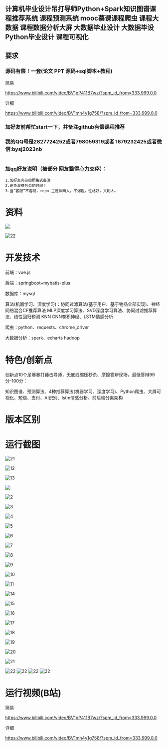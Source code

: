 ## 计算机毕业设计吊打导师Python+Spark知识图谱课程推荐系统 课程预测系统 mooc慕课课程爬虫 课程大数据 课程数据分析大屏 大数据毕业设计 大数据毕设 Python毕业设计 课程可视化

## 要求
### 源码有偿！一套(论文 PPT 源码+sql脚本+教程)

简易

https://www.bilibili.com/video/BV1pP411B7wz/?spm_id_from=333.999.0.0

详细

https://www.bilibili.com/video/BV1mh4y1g758/?spm_id_from=333.999.0.0

### 
### 加好友前帮忙start一下，并备注github有偿课程推荐
### 我的QQ号是2827724252或者798059319或者 1679232425或者微信:bysj2023nb

# 

### 加qq好友说明（被部分 网友整得心力交瘁）：
    1.加好友务必按照格式备注
    2.避免浪费各自的时间！
    3.当“客服”不容易，repo 主是体面人，不爆粗，性格好，文明人。



# 资料

![](21.png)

![22](22.png)

# 开发技术
前端：vue.js

后端：springboot+mybatis-plus

数据库：mysql

算法(机器学习、深度学习)：协同过滤算法(基于用户、基于物品全部实现)、神经网络混合CF推荐算法 MLP深度学习算法、SVD深度学习算法、协同过滤推荐算法、线性回归预测 KNN CNN卷积神经、LSTM情感分析

爬虫：python、requests、chrome_driver

大数据分析：spark、echarts hadoop

# 特色/创新点
创新点10个足够暴打锤击导师，无底线碾压秒杀、摩擦答辩现场，最低答辩99分-100分：

知识图谱、预测算法、4种推荐算法(机器学习、深度学习)、Python爬虫、大屏可视化、短信、支付、AI识别、lstm情感分析、前后端分离架构

# 版本区别


# 运行截图

![21](21.jpeg)

![12](12.png)

![13](13.png)



![](1.png)

![2](2.png)

![3](3.png)

![4](4.png)

![5](5.png)

![6](6.png)

![7](7.png)

![8](8.png)

![9](9.png)

![10](10.png)

![11](11.png)



![14](14.png)

![15](15.png)

![16](16.png)

![17](17.png)

![18](18.png)

![19](19.png)

![20](20.png)

![21](21.png)


![22](22.png)
![22](23.png)
![22](24.png)
![22](25.png)























# 运行视频(B站)

简易

https://www.bilibili.com/video/BV1pP411B7wz/?spm_id_from=333.999.0.0

详细

https://www.bilibili.com/video/BV1mh4y1g758/?spm_id_from=333.999.0.0



